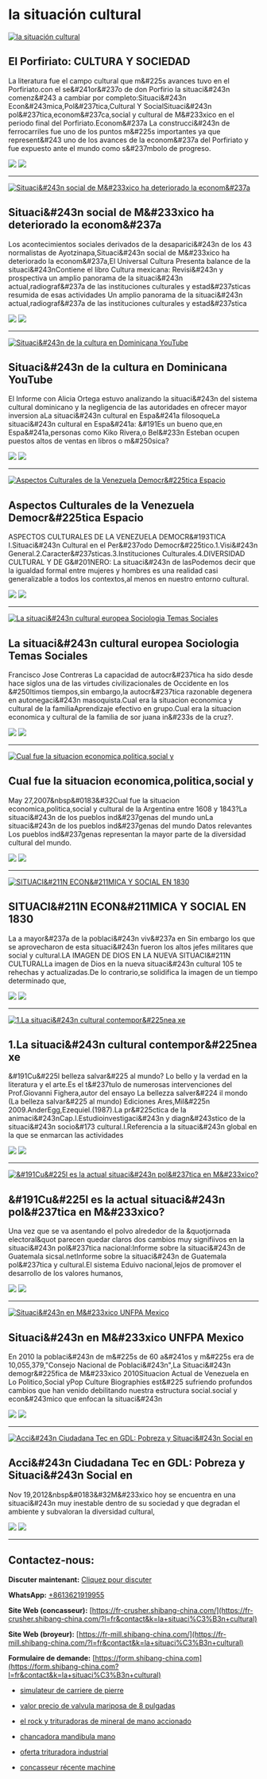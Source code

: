 # la situación cultural

<a href="https://swt.shibang-china.com/?l=fr&img&k=la+situaci%C3%B3n+cultural" target="_blank">![la situación cultural](http://static.shibang-china.com/all-800x300/949.jpg)</a>

## El Porfiriato: CULTURA Y SOCIEDAD
La literatura fue el campo cultural que m&#225s avances tuvo en el Porfiriato.con el se&#241or&#237o de don Porfirio la situaci&#243n comenz&#243 a cambiar por completo:Situaci&#243n Econ&#243mica,Pol&#237tica,Cultural Y SocialSituaci&#243n pol&#237tica,econom&#237ca,social y cultural de M&#233xico en el periodo final del Porfiriato.Econom&#237a La construcci&#243n de ferrocarriles fue uno de los puntos m&#225s importantes ya que represent&#243 uno de los avances de la econom&#237a del Porfiriato y fue expuesto ante el mundo como s&#237mbolo de progreso.


<a href="https://whatsapp.shibangsoft.com/WhatsApp.php" target="_blank" title="WhatsApp">![](http://static.shibang-china.com/icon/whatsapp.png)</a> <a href="https://swt.shibang-china.com/?l=fr&icon&k=la+situaci%C3%B3n+cultural" target="_blank">![](http://static.shibang-china.com/icon/chat-fr.png)</a>

---

<a href="https://swt.shibang-china.com/?l=fr&img&k=la+situaci%C3%B3n+cultural" target="_blank">![Situaci&#243n social de M&#233xico ha deteriorado la econom&#237a](http://static.shibang-china.com/all-800x300/639.jpg)</a>

## Situaci&#243n social de M&#233xico ha deteriorado la econom&#237a
Los acontecimientos sociales derivados de la desaparici&#243n de los 43 normalistas de Ayotzinapa,Situaci&#243n social de M&#233xico ha deteriorado la econom&#237a,El Universal Cultura Presenta balance de la situaci&#243nContiene el libro Cultura mexicana: Revisi&#243n y prospectiva un amplio panorama de la situaci&#243n actual,radiograf&#237a de las instituciones culturales y estad&#237sticas resumida de esas actividades Un amplio panorama de la situaci&#243n actual,radiograf&#237a de las instituciones culturales y estad&#237stica


<a href="https://whatsapp.shibangsoft.com/WhatsApp.php" target="_blank" title="WhatsApp">![](http://static.shibang-china.com/icon/whatsapp.png)</a> <a href="https://swt.shibang-china.com/?l=fr&icon&k=la+situaci%C3%B3n+cultural" target="_blank">![](http://static.shibang-china.com/icon/chat-fr.png)</a>

---

<a href="https://swt.shibang-china.com/?l=fr&img&k=la+situaci%C3%B3n+cultural" target="_blank">![Situaci&#243n de la cultura en Dominicana YouTube](http://static.shibang-china.com/all-800x300/1342.jpg)</a>

## Situaci&#243n de la cultura en Dominicana YouTube
El Informe con Alicia Ortega estuvo analizando la situaci&#243n del sistema cultural dominicano y la negligencia de las autoridades en ofrecer mayor inversion aLa situaci&#243n cultural en Espa&#241a filosoqueLa situaci&#243n cultural en Espa&#241a: &#191Es un bueno que,en Espa&#241a,personas como Kiko Rivera,o Bel&#233n Esteban ocupen puestos altos de ventas en libros o m&#250sica?


<a href="https://whatsapp.shibangsoft.com/WhatsApp.php" target="_blank" title="WhatsApp">![](http://static.shibang-china.com/icon/whatsapp.png)</a> <a href="https://swt.shibang-china.com/?l=fr&icon&k=la+situaci%C3%B3n+cultural" target="_blank">![](http://static.shibang-china.com/icon/chat-fr.png)</a>

---

<a href="https://swt.shibang-china.com/?l=fr&img&k=la+situaci%C3%B3n+cultural" target="_blank">![Aspectos Culturales de la Venezuela Democr&#225tica Espacio](http://static.shibang-china.com/all-800x300/549.jpg)</a>

## Aspectos Culturales de la Venezuela Democr&#225tica Espacio
ASPECTOS CULTURALES DE LA VENEZUELA DEMOCR&#193TICA I.Situaci&#243n Cultural en el Per&#237odo Democr&#225tico.1.Visi&#243n General.2.Caracter&#237sticas.3.Instituciones Culturales.4.DIVERSIDAD CULTURAL Y DE G&#201NERO: La situaci&#243n de lasPodemos decir que la igualdad formal entre mujeres y hombres es una realidad casi generalizable a todos los contextos,al menos en nuestro entorno cultural.


<a href="https://whatsapp.shibangsoft.com/WhatsApp.php" target="_blank" title="WhatsApp">![](http://static.shibang-china.com/icon/whatsapp.png)</a> <a href="https://swt.shibang-china.com/?l=fr&icon&k=la+situaci%C3%B3n+cultural" target="_blank">![](http://static.shibang-china.com/icon/chat-fr.png)</a>

---

<a href="https://swt.shibang-china.com/?l=fr&img&k=la+situaci%C3%B3n+cultural" target="_blank">![La situaci&#243n cultural europea Sociologia Temas Sociales](http://static.shibang-china.com/all-800x300/1025.jpg)</a>

## La situaci&#243n cultural europea Sociologia Temas Sociales
Francisco Jose Contreras La capacidad de autocr&#237tica ha sido desde hace siglos una de las virtudes civilizacionales de Occidente en los &#250ltimos tiempos,sin embargo,la autocr&#237tica razonable degenera en autonegaci&#243n masoquista.Cual era la situacion economica y cultural de la familiaAprendizaje efectivo en grupo.Cual era la situacion economica y cultural de la familia de sor juana in&#233s de la cruz?.


<a href="https://whatsapp.shibangsoft.com/WhatsApp.php" target="_blank" title="WhatsApp">![](http://static.shibang-china.com/icon/whatsapp.png)</a> <a href="https://swt.shibang-china.com/?l=fr&icon&k=la+situaci%C3%B3n+cultural" target="_blank">![](http://static.shibang-china.com/icon/chat-fr.png)</a>

---

<a href="https://swt.shibang-china.com/?l=fr&img&k=la+situaci%C3%B3n+cultural" target="_blank">![Cual fue la situacion economica,politica,social y](http://static.shibang-china.com/all-800x300/419.jpg)</a>

## Cual fue la situacion economica,politica,social y
May 27,2007&nbsp&#0183&#32Cual fue la situacion economica,politica,social y cultural de la Argentina entre 1608 y 1843?La situaci&#243n de los pueblos ind&#237genas del mundo unLa situaci&#243n de los pueblos ind&#237genas del mundo Datos relevantes Los pueblos ind&#237genas representan la mayor parte de la diversidad cultural del mundo.


<a href="https://whatsapp.shibangsoft.com/WhatsApp.php" target="_blank" title="WhatsApp">![](http://static.shibang-china.com/icon/whatsapp.png)</a> <a href="https://swt.shibang-china.com/?l=fr&icon&k=la+situaci%C3%B3n+cultural" target="_blank">![](http://static.shibang-china.com/icon/chat-fr.png)</a>

---

<a href="https://swt.shibang-china.com/?l=fr&img&k=la+situaci%C3%B3n+cultural" target="_blank">![SITUACI&#211N ECON&#211MICA Y SOCIAL EN 1830](http://static.shibang-china.com/all-800x300/972.jpg)</a>

## SITUACI&#211N ECON&#211MICA Y SOCIAL EN 1830
La a mayor&#237a de la poblaci&#243n viv&#237a en Sin embargo los que se aprovecharon de esta situaci&#243n fueron los altos jefes militares que social y cultural.LA IMAGEN DE DIOS EN LA NUEVA SITUACI&#211N CULTURALLa imagen de Dios en la nueva situaci&#243n cultural 105 te rehechas y actualizadas.De lo contrario,se solidifica la imagen de un tiempo determinado que,


<a href="https://whatsapp.shibangsoft.com/WhatsApp.php" target="_blank" title="WhatsApp">![](http://static.shibang-china.com/icon/whatsapp.png)</a> <a href="https://swt.shibang-china.com/?l=fr&icon&k=la+situaci%C3%B3n+cultural" target="_blank">![](http://static.shibang-china.com/icon/chat-fr.png)</a>

---

<a href="https://swt.shibang-china.com/?l=fr&img&k=la+situaci%C3%B3n+cultural" target="_blank">![1.La situaci&#243n cultural contempor&#225nea xe](http://static.shibang-china.com/all-800x300/307.jpg)</a>

## 1.La situaci&#243n cultural contempor&#225nea xe
&#191Cu&#225l belleza salvar&#225 al mundo? Lo bello y la verdad en la literatura y el arte.Es el t&#237tulo de numerosas intervenciones del Prof.Giovanni Fighera,autor del ensayo La bellezza salver&#224 il mondo (La belleza salvar&#225 al mundo) Ediciones Ares,Mil&#225n 2009.AnderEgg,Ezequiel.(1987).La pr&#225ctica de la animaci&#243nCap.l.Estudioinvestigaci&#243n y diagn&#243stico de la situaci&#243n socio&#173 cultural.l.Referencia a la situaci&#243n global en la que se enmarcan las actividades


<a href="https://whatsapp.shibangsoft.com/WhatsApp.php" target="_blank" title="WhatsApp">![](http://static.shibang-china.com/icon/whatsapp.png)</a> <a href="https://swt.shibang-china.com/?l=fr&icon&k=la+situaci%C3%B3n+cultural" target="_blank">![](http://static.shibang-china.com/icon/chat-fr.png)</a>

---

<a href="https://swt.shibang-china.com/?l=fr&img&k=la+situaci%C3%B3n+cultural" target="_blank">![&#191Cu&#225l es la actual situaci&#243n pol&#237tica en M&#233xico?](http://static.shibang-china.com/all-800x300/921.jpg)</a>

## &#191Cu&#225l es la actual situaci&#243n pol&#237tica en M&#233xico?
Una vez que se va asentando el polvo alrededor de la &quotjornada electoral&quot parecen quedar claros dos cambios muy signifiivos en la situaci&#243n pol&#237tica nacional:Informe sobre la situaci&#243n de Guatemala sicsal.netInforme sobre la situaci&#243n de Guatemala pol&#237tica y cultural.El sistema Eduivo nacional,lejos de promover el desarrollo de los valores humanos,


<a href="https://whatsapp.shibangsoft.com/WhatsApp.php" target="_blank" title="WhatsApp">![](http://static.shibang-china.com/icon/whatsapp.png)</a> <a href="https://swt.shibang-china.com/?l=fr&icon&k=la+situaci%C3%B3n+cultural" target="_blank">![](http://static.shibang-china.com/icon/chat-fr.png)</a>

---

<a href="https://swt.shibang-china.com/?l=fr&img&k=la+situaci%C3%B3n+cultural" target="_blank">![Situaci&#243n en M&#233xico UNFPA Mexico](http://static.shibang-china.com/all-800x300/177.jpg)</a>

## Situaci&#243n en M&#233xico UNFPA Mexico
En 2010 la poblaci&#243n de m&#225s de 60 a&#241os y m&#225s era de 10,055,379,"Consejo Nacional de Poblaci&#243n",La Situaci&#243n demogr&#225fica de M&#233xico 2010Situacion Actual de Venezuela en Lo Politico,Social yPop Culture Biographies est&#225 sufriendo profundos cambios que han venido debilitando nuestra estructura social.social y econ&#243mico que enfocan la situaci&#243n


<a href="https://whatsapp.shibangsoft.com/WhatsApp.php" target="_blank" title="WhatsApp">![](http://static.shibang-china.com/icon/whatsapp.png)</a> <a href="https://swt.shibang-china.com/?l=fr&icon&k=la+situaci%C3%B3n+cultural" target="_blank">![](http://static.shibang-china.com/icon/chat-fr.png)</a>

---

<a href="https://swt.shibang-china.com/?l=fr&img&k=la+situaci%C3%B3n+cultural" target="_blank">![Acci&#243n Ciudadana Tec en GDL: Pobreza y Situaci&#243n Social en](http://static.shibang-china.com/all-800x300/1525.jpg)</a>

## Acci&#243n Ciudadana Tec en GDL: Pobreza y Situaci&#243n Social en
Nov 19,2012&nbsp&#0183&#32M&#233xico hoy se encuentra en una situaci&#243n muy inestable dentro de su sociedad y que degradan el ambiente y subvaloran la diversidad cultural,

<a href="https://whatsapp.shibangsoft.com/WhatsApp.php" target="_blank" title="WhatsApp">![](http://static.shibang-china.com/icon/whatsapp.png)</a> <a href="https://swt.shibang-china.com/?l=fr&icon&k=la+situaci%C3%B3n+cultural" target="_blank">![](http://static.shibang-china.com/icon/chat-fr.png)</a>

---
## Contactez-nous:

**Discuter maintenant:** [Cliquez pour discuter](https://swt.shibang-china.com?l=fr&contact&k=la+situaci%C3%B3n+cultural)

**WhatsApp:**  [+8613621919955](https://whatsapp.shibangsoft.com/WhatsApp.php)

**Site Web (concasseur):** [https://fr-crusher.shibang-china.com/](https://fr-crusher.shibang-china.com/?l=fr&contact&k=la+situaci%C3%B3n+cultural)

**Site Web (broyeur):** [https://fr-mill.shibang-china.com/](https://fr-mill.shibang-china.com/?l=fr&contact&k=la+situaci%C3%B3n+cultural)

**Formulaire de demande:** [https://form.shibang-china.com](https://form.shibang-china.com?l=fr&contact&k=la+situaci%C3%B3n+cultural)

* [simulateur de carriere de pierre](../62/simulateur%20de%20carriere%20de%20pierre.md)

* [valor precio de valvula mariposa de 8 pulgadas](../64/valor%20precio%20de%20valvula%20mariposa%20de%208%20pulgadas.md)

* [el rock y trituradoras de mineral de mano accionado](../64/el%20rock%20y%20trituradoras%20de%20mineral%20de%20mano%20accionado.md)

* [chancadora mandibula mano](../63/chancadora%20mandibula%20mano.md)

* [oferta trituradora industrial](../64/oferta%20trituradora%20industrial.md)

* [concasseur récente machine](../65/concasseur%20r%C3%A9cente%20machine.md)